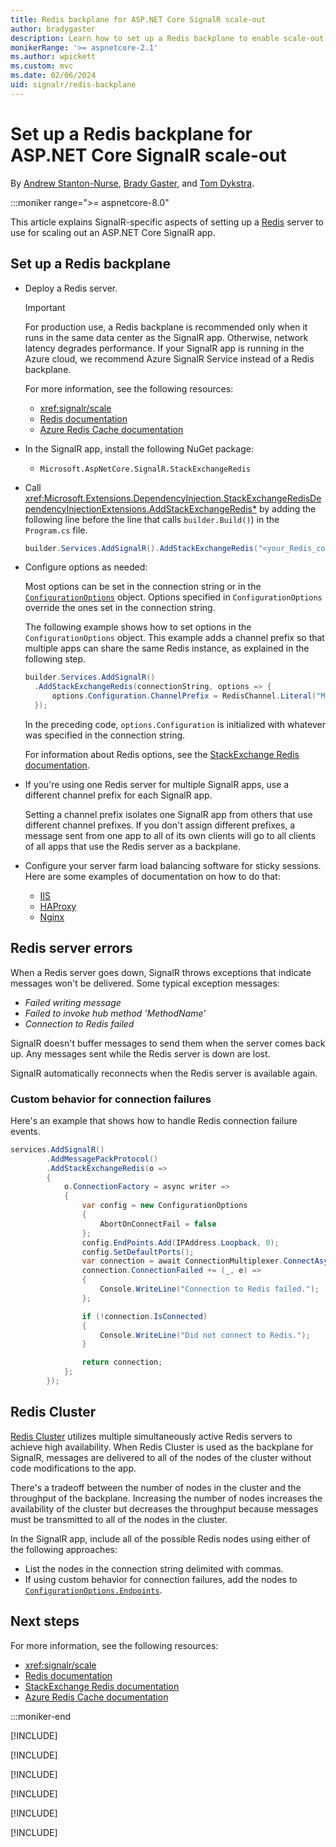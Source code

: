 ```yaml
---
title: Redis backplane for ASP.NET Core SignalR scale-out
author: bradygaster
description: Learn how to set up a Redis backplane to enable scale-out for an ASP.NET Core SignalR app.
monikerRange: '>= aspnetcore-2.1'
ms.author: wpickett
ms.custom: mvc
ms.date: 02/06/2024
uid: signalr/redis-backplane
---
```


# Set up a Redis backplane for ASP.NET Core SignalR scale-out

By [Andrew Stanton-Nurse](https://twitter.com/anurse), [Brady Gaster](https://twitter.com/bradygaster), and [Tom Dykstra](https://github.com/tdykstra).

:::moniker range=">= aspnetcore-8.0"

This article explains SignalR-specific aspects of setting up a [Redis](https://redis.io/) server to use for scaling out an ASP.NET Core SignalR app.

## Set up a Redis backplane

* Deploy a Redis server.

  > [!IMPORTANT]
  > For production use, a Redis backplane is recommended only when it runs in the same data center as the SignalR app. Otherwise, network latency degrades performance. If your SignalR app is running in the Azure cloud, we recommend Azure SignalR Service instead of a Redis backplane.

  For more information, see the following resources:

  * <xref:signalr/scale>
  * [Redis documentation](https://redis.io/)
  * [Azure Redis Cache documentation](/azure/redis-cache/)

* In the SignalR app, install the following NuGet package:

  * `Microsoft.AspNetCore.SignalR.StackExchangeRedis`
  
* Call <xref:Microsoft.Extensions.DependencyInjection.StackExchangeRedisDependencyInjectionExtensions.AddStackExchangeRedis*> by adding the following line before the line that calls `builder.Build()`) in the `Program.cs` file.

  ```csharp
  builder.Services.AddSignalR().AddStackExchangeRedis("<your_Redis_connection_string>");
  ```
  
* Configure options as needed:

  Most options can be set in the connection string or in the [`ConfigurationOptions`](https://stackexchange.github.io/StackExchange.Redis/Configuration#configuration-options) object. Options specified in `ConfigurationOptions` override the ones set in the connection string.

  The following example shows how to set options in the `ConfigurationOptions` object. This example adds a channel prefix so that multiple apps can share the same Redis instance, as explained in the following step.

  ```csharp
  builder.Services.AddSignalR()
    .AddStackExchangeRedis(connectionString, options => {
        options.Configuration.ChannelPrefix = RedisChannel.Literal("MyApp");
    });
  ```

  In the preceding code, `options.Configuration` is initialized with whatever was specified in the connection string.

  For information about Redis options, see the [StackExchange Redis documentation](https://stackexchange.github.io/StackExchange.Redis/Configuration.html).

* If you're using one Redis server for multiple SignalR apps, use a different channel prefix for each SignalR app.

  Setting a channel prefix isolates one SignalR app from others that use different channel prefixes. If you don't assign different prefixes, a message sent from one app to all of its own clients will go to all clients of all apps that use the Redis server as a backplane.

* Configure your server farm load balancing software for sticky sessions. Here are some examples of documentation on how to do that:

  * [IIS](/iis/extensions/configuring-application-request-routing-arr/http-load-balancing-using-application-request-routing)
  * [HAProxy](https://www.haproxy.com/blog/load-balancing-affinity-persistence-sticky-sessions-what-you-need-to-know/)
  * [Nginx](https://docs.nginx.com/nginx/admin-guide/load-balancer/http-load-balancer/#sticky)

## Redis server errors

When a Redis server goes down, SignalR throws exceptions that indicate messages won't be delivered. Some typical exception messages:

* *Failed writing message*
* *Failed to invoke hub method 'MethodName'*
* *Connection to Redis failed*

SignalR doesn't buffer messages to send them when the server comes back up. Any messages sent while the Redis server is down are lost.

SignalR automatically reconnects when the Redis server is available again.

### Custom behavior for connection failures

Here's an example that shows how to handle Redis connection failure events.

```csharp
services.AddSignalR()
        .AddMessagePackProtocol()
        .AddStackExchangeRedis(o =>
        {
            o.ConnectionFactory = async writer =>
            {
                var config = new ConfigurationOptions
                {
                    AbortOnConnectFail = false
                };
                config.EndPoints.Add(IPAddress.Loopback, 0);
                config.SetDefaultPorts();
                var connection = await ConnectionMultiplexer.ConnectAsync(config, writer);
                connection.ConnectionFailed += (_, e) =>
                {
                    Console.WriteLine("Connection to Redis failed.");
                };

                if (!connection.IsConnected)
                {
                    Console.WriteLine("Did not connect to Redis.");
                }

                return connection;
            };
        });
```

## Redis Cluster

[Redis Cluster](https://redis.io/topics/cluster-spec) utilizes multiple simultaneously active Redis servers to achieve high availability. When Redis Cluster is used as the backplane for SignalR, messages are delivered to all of the nodes of the cluster without code modifications to the app.

There's a tradeoff between the number of nodes in the cluster and the throughput of the backplane. Increasing the number of nodes increases the availability of the cluster but decreases the throughput because messages must be transmitted to all of the nodes in the cluster.

In the SignalR app, include all of the possible Redis nodes using either of the following approaches:

* List the nodes in the connection string delimited with commas.
* If using custom behavior for connection failures, add the nodes to [`ConfigurationOptions.Endpoints`](https://stackexchange.github.io/StackExchange.Redis/Configuration#configuration-options).

## Next steps

For more information, see the following resources:

* <xref:signalr/scale>
* [Redis documentation](https://redis.io/documentation)
* [StackExchange Redis documentation](https://stackexchange.github.io/StackExchange.Redis/)
* [Azure Redis Cache documentation](/azure/redis-cache/)

:::moniker-end

[!INCLUDE[](~/signalr/redis-backplane/includes/redis-backplane7.md)]

[!INCLUDE[](~/signalr/redis-backplane/includes/redis-backplane6.md)]

[!INCLUDE[](~/signalr/redis-backplane/includes/redis-backplane5.md)]

[!INCLUDE[](~/signalr/redis-backplane/includes/redis-backplane3.md)]

[!INCLUDE[](~/signalr/redis-backplane/includes/redis-backplane2.2.md)]

[!INCLUDE[](~/signalr/redis-backplane/includes/redis-backplane2.1.md)]
